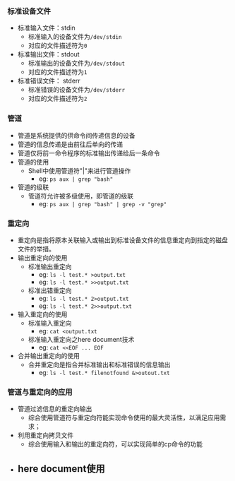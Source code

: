 ### 标准设备文件

- 标准输入文件：stdin
  - 标准输入的设备文件为`/dev/stdin`
  - 对应的文件描述符为`0`
- 标准输出文件：stdout
  - 标准输出的设备文件为`/dev/stdout`
  - 对应的文件描述符为`1`
- 标准错误文件： stderr
  - 标准错误的设备文件为`/dev/stderr`
  - 对应的文件描述符为`2`

### 管道

- 管道是系统提供的供命令间传递信息的设备
- 管道的信息传递是由前往后单向的传递
- 管道仅将前一命令程序的标准输出传递给后一条命令
- 管道的使用
  - Shell中使用管道符"|"来进行管道操作
    - eg: `ps aux | grep "bash"`
- 管道的级联
  - 管道符允许被多级使用，即管道的级联
    - eg: `ps aux | grep "bash" | grep -v "grep"`

### 重定向

- 重定向是指将原本关联输入或输出到标准设备文件的信息重定向到指定的磁盘文件的举措。
- 输出重定向的使用
  - 标准输出重定向
    - eg: `ls -l test.* >output.txt`
    - eg:  `ls -l test.* >>output.txt` 
  - 标准出错重定向
    - eg: `ls -l test.* 2>output.txt`
    - eg: `ls -l test.* 2>>output.txt`
- 输入重定向的使用
  - 标准输入重定向   
    - eg: `cat <output.txt`
  - 标准输入重定向之here document技术
    - eg: `cat <<EOF ... EOF`
- 合并输出重定向的使用
  - 合并重定向是指合并标准输出和标准错误的信息输出
    - eg: `ls -l test.* filenotfound &>outout.txt`

### 管道与重定向的应用

- 管道过滤信息的重定向输出
  - 综合使用管道符与重定向符能实现命令使用的最大灵活性，以满足应用需求；
- 利用重定向拷贝文件
  - 综合使用输入和输出的重定向符，可以实现简单的cp命令的功能
- here document使用
  - 